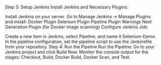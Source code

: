 Step 3: Setup Jenkins
Install Jenkins and Necessary Plugins:

Install Jenkins on your server.
Go to Manage Jenkins -> Manage Plugins and install:
Docker Plugin
Selenium Plugin
Pipeline Plugin
Warnings Next Generation Plugin (for Docker image scanning)
Configure Jenkins Job:

Create a new item in Jenkins, select Pipeline, and name it Selenium-Demo.
In the pipeline configuration, set the pipeline script to use the Jenkinsfile from your repository.
Step 4: Run the Pipeline
Run the Pipeline:
Go to your Jenkins project and click Build Now.
Monitor the console output for the stages: Checkout, Build, Docker Build, Docker Scan, and Test.